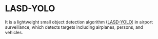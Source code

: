 # LASD-YOLO

It is a lightweight small object detection algorithm ([LASD-YOLO](https://pan.baidu.com/)) in airport surveillance, which detects targets including airplanes, persons, and vehicles.
